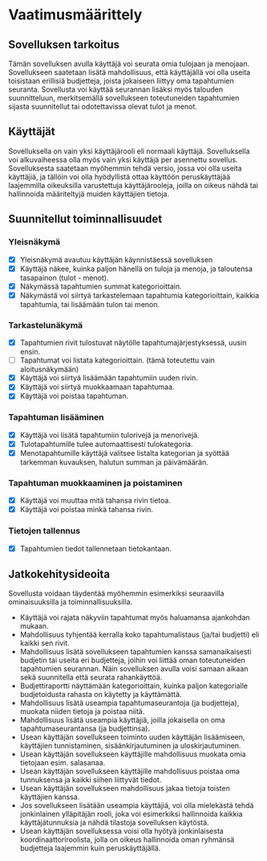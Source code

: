 # Vaatimusmäärittely

## Sovelluksen tarkoitus
Tämän sovelluksen avulla käyttäjä voi seurata omia tulojaan ja menojaan. Sovellukseen saatetaan lisätä mahdollisuus, että käyttäjällä voi olla useita toisistaan erillisiä budjetteja, joista jokaiseen liittyy oma tapahtumien seuranta. Sovellusta voi käyttää seurannan lisäksi myös talouden suunnitteluun, merkitsemällä sovellukseen toteutuneiden tapahtumien sijasta suunnitellut tai odotettavissa olevat tulot ja menot.


## Käyttäjät
Sovelluksella on vain yksi käyttäjärooli eli normaali käyttäjä. Sovelluksella voi alkuvaiheessa olla myös vain yksi käyttäjä per asennettu sovellus. Sovelluksesta saatetaan myöhemmin tehdä versio, jossa voi olla useita käyttäjiä, ja tällöin voi olla hyödyllistä ottaa käyttöön peruskäyttäjää laajemmilla oikeuksilla varustettuja käyttäjärooleja, joilla on oikeus nähdä tai hallinnoida määriteltyjä muiden käyttäjien tietoja. 


## Suunnitellut toiminnallisuudet

### Yleisnäkymä
- [x] Yleisnäkymä avautuu käyttäjän käynnistäessä sovelluksen
- [x] Käyttäjä näkee, kuinka paljon hänellä on tuloja ja menoja, ja taloutensa tasapainon (tulot - menot).
- [x] Näkymässä tapahtumien summat kategorioittain.
- [x] Näkymästä voi siirtyä tarkastelemaan tapahtumia kategorioittain, kaikkia tapahtumia, tai lisäämään tulon tai menon. 

### Tarkastelunäkymä
- [x] Tapahtumien rivit tulostuvat näytölle tapahtumajärjestyksessä, uusin ensin. 
- [ ] Tapahtumat voi listata kategorioittain. (tämä toteutettu vain aloitusnäkymään)
- [x] Käyttäjä voi siirtyä lisäämään tapahtumiin uuden rivin.
- [x] Käyttäjä voi siirtyä muokkaamaan tapahtumaa. 
- [x] Käyttäjä voi poistaa tapahtuman. 

### Tapahtuman lisääminen
- [x] Käyttäjä voi lisätä tapahtumiin tulorivejä ja menorivejä. 
- [x] Tulotapahtumille tulee automaattisesti tulokategoria. 
- [x] Menotapahtumille käyttäjä valitsee listalta kategorian ja syöttää tarkemman kuvauksen, halutun summan ja päivämäärän.

### Tapahtuman muokkaaminen ja poistaminen
- [x] Käyttäjä voi muuttaa mitä tahansa rivin tietoa. 
- [x] Käyttäjä voi poistaa minkä tahansa rivin. 

### Tietojen tallennus
- [x] Tapahtumien tiedot tallennetaan tietokantaan. 

## Jatkokehitysideoita
Sovellusta voidaan täydentää myöhemmin esimerkiksi seuraavilla ominaisuuksilla ja toiminnallisuuksilla.
* Käyttäjä voi rajata näkyviin tapahtumat myös haluamansa ajankohdan mukaan.
* Mahdollisuus tyhjentää kerralla koko tapahtumalistaus (ja/tai budjetti) eli kaikki sen rivit.
* Mahdollisuus lisätä sovellukseen tapahtumien kanssa samanaikaisesti budjetin tai useita eri budjetteja, joihin voi liittää oman toteutuneiden tapahtumien seurannan. Näin sovelluksen avulla voisi samaan aikaan sekä suunnitella että seurata rahankäyttöä.
* Budjettiraportti näyttämään kategorioittain, kuinka paljon kategorialle budjetoidusta rahasta on käytetty ja käyttämättä.
* Mahdollisuus lisätä useampia  tapahtumaseurantoja (ja budjetteja), muokata niiden tietoja ja poistaa niitä. 
* Mahdollisuus lisätä useampia käyttäjiä, joilla jokaisella on oma tapahtumaseurantansa (ja budjettinsa).
* Usean käyttäjän sovellukseen toiminto uuden käyttäjän lisäämiseen, käyttäjien tunnistaminen, sisäänkirjautuminen ja uloskirjautuminen.
* Usean käyttäjän sovellukseen käyttäjille mahdollisuus muokata omia tietojaan esim. salasanaa.
* Usean käyttäjän sovellukseen käyttäjille mahdollisuus poistaa oma tunnuksensa ja kaikki siihen liittyvät tiedot.
* Usean käyttäjän sovellukseen mahdollisuus jakaa tietoja toisten käyttäjien kanssa.
* Jos sovellukseen lisätään useampia käyttäjiä, voi olla mielekästä tehdä jonkinlainen ylläpitäjän rooli, joka voi esimerkiksi hallinnoida kaikkia käyttäjätunnuksia ja nähdä tilastoja sovelluksen käytöstä. 
* Usean käyttäjän sovelluksessa voisi olla hyötyä jonkinlaisesta koordinaattoriroolista, jolla on oikeus hallinnoida oman ryhmänsä budjetteja laajemmin kuin peruskäyttäjällä. 
